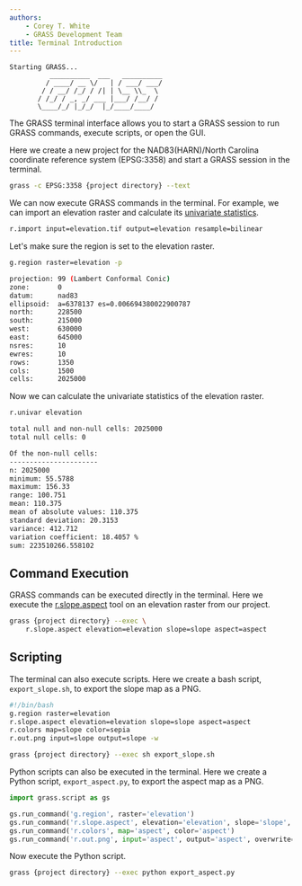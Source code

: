 ```yaml
---
authors: 
    - Corey T. White
    - GRASS Development Team
title: Terminal Introduction
---
```


```text
Starting GRASS...
          __________  ___   __________
         / ____/ __ \/   | / ___/ ___/
        / / __/ /_/ / /| | \__ \\_  \ 
       / /_/ / _, _/ ___ |___/ /__/ / 
       \____/_/ |_/_/  |_/____/____/ 

```

The GRASS terminal interface allows you to start a GRASS session to run GRASS
commands, execute scripts, or open the GUI.

Here we create a new project for the NAD83(HARN)/North Carolina coordinate
reference system (EPSG:3358) and start a GRASS session in the terminal.

```sh
grass -c EPSG:3358 {project directory} --text
```

We can now execute GRASS commands in the terminal. For example, we can import
an elevation raster and calculate its [univariate statistics](r.univar.md).

```sh
r.import input=elevation.tif output=elevation resample=bilinear
```

Let's make sure the region is set to the elevation raster.

```sh
g.region raster=elevation -p

projection: 99 (Lambert Conformal Conic)
zone:       0
datum:      nad83
ellipsoid:  a=6378137 es=0.006694380022900787
north:      228500
south:      215000
west:       630000
east:       645000
nsres:      10
ewres:      10
rows:       1350
cols:       1500
cells:      2025000

```

Now we can calculate the univariate statistics of the elevation raster.

```sh
r.univar elevation

total null and non-null cells: 2025000
total null cells: 0

Of the non-null cells:
----------------------
n: 2025000
minimum: 55.5788
maximum: 156.33
range: 100.751
mean: 110.375
mean of absolute values: 110.375
standard deviation: 20.3153
variance: 412.712
variation coefficient: 18.4057 %
sum: 223510266.558102

```

## Command Execution

GRASS commands can be executed directly in the terminal. Here we execute the
[r.slope.aspect](r.slope.aspect.md) tool on an elevation raster from our
project.

```sh
grass {project directory} --exec \
    r.slope.aspect elevation=elevation slope=slope aspect=aspect
```

## Scripting

The terminal can also execute scripts. Here we create a bash script,
`export_slope.sh`,  to export the slope map as a PNG.

```bash
#!/bin/bash
g.region raster=elevation
r.slope.aspect elevation=elevation slope=slope aspect=aspect
r.colors map=slope color=sepia
r.out.png input=slope output=slope -w
```

```sh
grass {project directory} --exec sh export_slope.sh
```

Python scripts can also be executed in the terminal. Here we create a Python
script, `export_aspect.py`, to export the aspect map as a PNG.

```python
import grass.script as gs

gs.run_command('g.region', raster='elevation')
gs.run_command('r.slope.aspect', elevation='elevation', slope='slope', aspect='aspect')
gs.run_command('r.colors', map='aspect', color='aspect')
gs.run_command('r.out.png', input='aspect', output='aspect', overwrite=True)
```

Now execute the Python script.

```sh
grass {project directory} --exec python export_aspect.py
```
